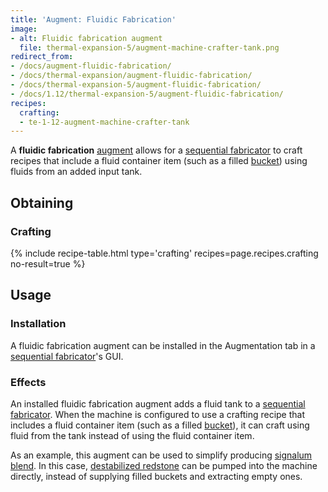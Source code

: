```yaml
---
title: 'Augment: Fluidic Fabrication'
image:
- alt: Fluidic fabrication augment
  file: thermal-expansion-5/augment-machine-crafter-tank.png
redirect_from:
- /docs/augment-fluidic-fabrication/
- /docs/thermal-expansion/augment-fluidic-fabrication/
- /docs/thermal-expansion-5/augment-fluidic-fabrication/
- /docs/1.12/thermal-expansion-5/augment-fluidic-fabrication/
recipes:
  crafting:
  - te-1-12-augment-machine-crafter-tank
---
```


A **fluidic fabrication** [augment](/docs/1.12/thermal-expansion/augments/) allows for a [sequential
fabricator](/docs/1.12/thermal-expansion/sequential-fabricator/) to craft recipes that include a fluid
container item (such as a filled
[bucket](https://minecraft.gamepedia.com/Bucket)) using fluids from an added
input tank.


Obtaining
---------

### Crafting
{% include recipe-table.html type='crafting' recipes=page.recipes.crafting no-result=true %}


Usage
-----

### Installation
A fluidic fabrication augment can be installed in the Augmentation tab in a
[sequential fabricator](/docs/1.12/thermal-expansion/sequential-fabricator/)'s GUI.

### Effects
An installed fluidic fabrication augment adds a fluid tank to a [sequential
fabricator](/docs/1.12/thermal-expansion/sequential-fabricator/). When the machine is configured to use
a crafting recipe that includes a fluid container item (such as a filled
[bucket](https://minecraft.gamepedia.com/Bucket)), it can craft using fluid from
the tank instead of using the fluid container item.

As an example, this augment can be used to simplify producing [signalum
blend](/docs/1.12/thermal-foundation/signalum-blend/). In this case, [destabilized
redstone](/docs/1.12/thermal-foundation/destabilized-redstone/) can be pumped into the machine directly,
instead of supplying filled buckets and extracting empty ones.
